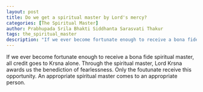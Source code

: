 ```yaml
---
layout: post
title: Do we get a spiritual master by Lord's mercy?
categories: [The Spiritual Master]
author: Prabhupada Srila Bhakti Siddhanta Sarasvati Thakur
tags: the_spiritual_master
description: "If we ever become fortunate enough to receive a bona fide spiritual master, all credit goes to Krsna alone. Through the spiritual master, Lord Krsna awards us the benediction of fearlessness. Only the foutunate receive this opportunity. An appropriate spiritual master comes to an appropriate person."
---
```


If we ever become fortunate enough to receive a bona fide spiritual master, all credit goes to Krsna alone. Through the spiritual master, Lord Krsna awards us the benediction of fearlessness. Only the foutunate receive this opportunity. An appropriate spiritual master comes to an appropriate person.











